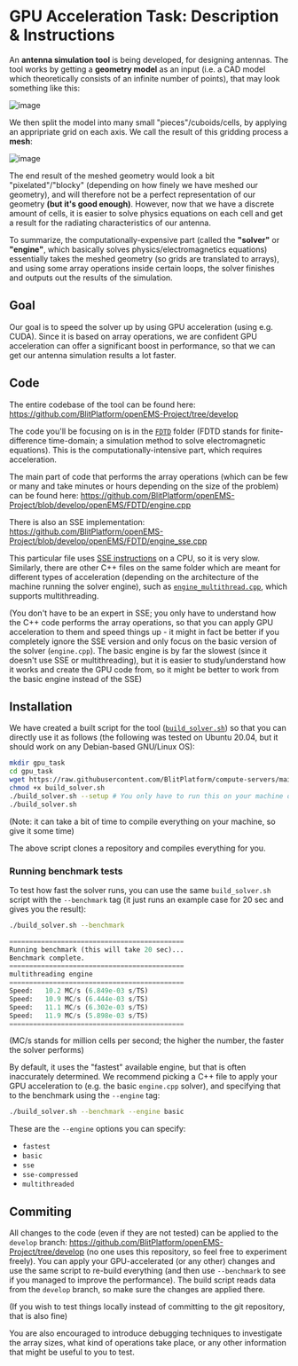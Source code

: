 # GPU Acceleration Task: Description & Instructions
An **antenna simulation tool** is being developed, for designing antennas. The tool works by getting a **geometry model** as an input (i.e. a CAD model which theoretically consists of an infinite number of points), that may look something like this:

![image](https://user-images.githubusercontent.com/25392776/177608442-c2307cb8-1702-41fb-8811-4d31f156f0be.png)

We then split the model into many small "pieces"/cuboids/cells, by applying an appripriate grid on each axis. We call the result of this gridding process a **mesh**:

![image](https://user-images.githubusercontent.com/25392776/177608592-7d97ac33-5d1e-4624-a782-849ac40e37cb.png)

The end result of the meshed geometry would look a bit "pixelated"/"blocky" (depending on how finely we have meshed our geometry), and will therefore not be a perfect representation of our geometry **(but it's good enough)**. However, now that we have a discrete amount of cells, it is easier to solve physics equations on each cell and get a result for the radiating characteristics of our antenna.

To summarize, the computationally-expensive part (called the **"solver"** or **"engine"**, which basically solves physics/electromagnetics equations) essentially takes the meshed geometry (so grids are translated to arrays), and using some array operations inside certain loops, the solver finishes and outputs out the results of the simulation.

## Goal
Our goal is to speed the solver up by using GPU acceleration (using e.g. CUDA). Since it is based on array operations, we are confident GPU acceleration can offer a significant boost in performance, so that we can get our antenna simulation results a lot faster.

## Code
The entire codebase of the tool can be found here: https://github.com/BlitPlatform/openEMS-Project/tree/develop

The code you'll be focusing on is in the [`FDTD`](https://github.com/BlitPlatform/openEMS-Project/tree/develop/openEMS/FDTD) folder (FDTD stands for finite-difference time-domain; a simulation method to solve electromagnetic equations). This is the computationally-intensive part, which requires acceleration.

The main part of code that performs the array operations (which can be few or many and take minutes or hours depending on the size of the problem) can be found here: https://github.com/BlitPlatform/openEMS-Project/blob/develop/openEMS/FDTD/engine.cpp

There is also an SSE implementation: https://github.com/BlitPlatform/openEMS-Project/blob/develop/openEMS/FDTD/engine_sse.cpp

This particular file uses [SSE instructions](https://en.wikipedia.org/wiki/Streaming_SIMD_Extensions) on a CPU, so it is very slow. Similarly, there are other C++ files on the same folder which are meant for different types of acceleration (depending on the architecture of the machine running the solver engine), such as [`engine_multithread.cpp`](https://github.com/BlitPlatform/openEMS-Project/blob/develop/openEMS/FDTD/engine_multithread.cpp), which supports multithreading.

(You don't have to be an expert in SSE; you only have to understand how the C++ code performs the array operations, so that you can apply GPU acceleration to them and speed things up - it might in fact be better if you completely ignore the SSE version and only focus on the basic version of the solver (`engine.cpp`). The basic engine is by far the slowest (since it doesn't use SSE or multithreading), but it is easier to study/understand how it works and create the GPU code from, so it might be better to work from the basic engine instead of the SSE)

## Installation
We have created a built script for the tool ([`build_solver.sh`](https://raw.githubusercontent.com/BlitPlatform/compute-servers/main/build_solver.sh)) so that you can directly use it as follows (the following was tested on Ubuntu 20.04, but it should work on any Debian-based GNU/Linux OS):
```sh
mkdir gpu_task
cd gpu_task
wget https://raw.githubusercontent.com/BlitPlatform/compute-servers/main/build_solver.sh
chmod +x build_solver.sh
./build_solver.sh --setup # You only have to run this on your machine once
./build_solver.sh
```
(Note: it can take a bit of time to compile everything on your machine, so give it some time)

The above script clones a repository and compiles everything for you.

### Running benchmark tests
To test how fast the solver runs, you can use the same `build_solver.sh` script with the `--benchmark` tag (it just runs an example case for 20 sec and gives you the result):
```sh
./build_solver.sh --benchmark
```
```py
============================================
Running benchmark (this will take 20 sec)...
Benchmark complete.
============================================
multithreading engine
============================================
Speed:   10.2 MC/s (6.849e-03 s/TS)
Speed:   10.9 MC/s (6.444e-03 s/TS)
Speed:   11.1 MC/s (6.302e-03 s/TS)
Speed:   11.9 MC/s (5.898e-03 s/TS)
============================================
```
(MC/s stands for million cells per second; the higher the number, the faster the solver performs)

By default, it uses the "fastest" available engine, but that is often inaccurately determined. We recommend picking a C++ file to apply your GPU acceleration to (e.g. the basic `engine.cpp` solver), and specifying that to the benchmark using the `--engine` tag:

```sh
./build_solver.sh --benchmark --engine basic
```

These are the `--engine` options you can specify:
- `fastest`
- `basic`
- `sse`
- `sse-compressed`
- `multithreaded`

## Commiting
All changes to the code (even if they are not tested) can be applied to the `develop` branch: https://github.com/BlitPlatform/openEMS-Project/tree/develop (no one uses this repository, so feel free to experiment freely). You can apply your GPU-accelerated (or any other) changes and use the same script to re-build everything (and then use `--benchmark` to see if you managed to improve the performance). The build script reads data from the `develop` branch, so make sure the changes are applied there.

(If you wish to test things locally instead of committing to the git repository, that is also fine)

You are also encouraged to introduce debugging techniques to investigate the array sizes, what kind of operations take place, or any other information that might be useful to you to test.
